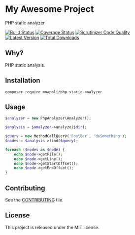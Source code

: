 # My Awesome Project

PHP static analyzer

[![Build Status](https://img.shields.io/travis/mnapoli/php-static-analyzer.svg?style=flat-square)](https://travis-ci.org/mnapoli/php-static-analyzer)
[![Coverage Status](https://img.shields.io/coveralls/mnapoli/php-static-analyzer/master.svg?style=flat-square)](https://coveralls.io/r/mnapoli/php-static-analyzer?branch=master)
[![Scrutinizer Code Quality](https://img.shields.io/scrutinizer/g/mnapoli/php-static-analyzer.svg?style=flat-square)](https://scrutinizer-ci.com/g/mnapoli/php-static-analyzer/?branch=master)
[![Latest Version](https://img.shields.io/github/release/mnapoli/php-static-analyzer.svg?style=flat-square)](https://packagist.org/packages/mnapoli/php-static-analyzer)
[![Total Downloads](https://img.shields.io/packagist/dt/mnapoli/php-static-analyzer.svg?style=flat-square)](https://packagist.org/packages/mnapoli/php-static-analyzer)

## Why?

PHP static analysis.

## Installation

```
composer require mnapoli/php-static-analyzer
```

## Usage

```php
$analyzer = new PhpAnalyzer\Analyzer();

$analysis = $analyzer->analyze($dir);

$query = new MethodCallQuery('Foo\Bar', 'doSomething');
$nodes = $analysis->find($query);

foreach ($nodes as $node) {
    echo $node->getFile();
    echo $node->getLine();
    echo $node->getStartOffset();
    echo $node->getEndOffset();
}
```

## Contributing

See the [CONTRIBUTING](CONTRIBUTING.md) file.

## License

This project is released under the MIT license.
